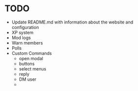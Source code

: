 # TODO
- Update README.md with information about the website and configuration
- XP system
- Mod logs
- Warn members
- Polls
- Custom Commands
    - open modal
    - buttons
    - select menus
    - reply
    - DM user
    - 